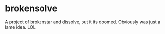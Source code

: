 # brokensolve

A project of brokenstar and dissolve, but it its doomed. Obviously was just a lame idea. LOL
